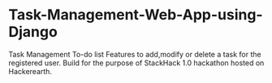# Task-Management-Web-App-using-Django
Task Management To-do list
Features to add,modify or delete a task for the registered user.
Build for the purpose of StackHack 1.0 hackathon hosted on Hackerearth.
